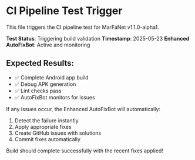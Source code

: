 # CI Pipeline Test Trigger

This file triggers the CI pipeline test for MarFaNet v1.1.0-alpha1.

**Test Status**: Triggering build validation
**Timestamp**: 2025-05-23
**Enhanced AutoFixBot**: Active and monitoring

## Expected Results:
- ✅ Complete Android app build
- ✅ Debug APK generation 
- ✅ Lint checks pass
- ✅ AutoFixBot monitors for issues

If any issues occur, the Enhanced AutoFixBot will automatically:
1. Detect the failure instantly
2. Apply appropriate fixes
3. Create GitHub issues with solutions
4. Commit fixes automatically

Build should complete successfully with the recent fixes applied!